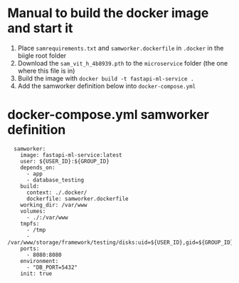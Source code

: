 # Manual to build the docker image and start it
1. Place `samrequirements.txt` and `samworker.dockerfile` in `.docker` in the biigle root folder
2. Download the `sam_vit_h_4b8939.pth` to the `microservice` folder (the one where this file is in)
3. Build the image with  `docker build -t fastapi-ml-service .`
4. Add the samworker definition below into `docker-compose.yml`





# docker-compose.yml samworker definition
```
  samworker:
    image: fastapi-ml-service:latest
    user: ${USER_ID}:${GROUP_ID}
    depends_on:
      - app
      - database_testing
    build:
      context: ./.docker/
      dockerfile: samworker.dockerfile
    working_dir: /var/www
    volumes:
      - ./:/var/www
    tmpfs:
      - /tmp
      - /var/www/storage/framework/testing/disks:uid=${USER_ID},gid=${GROUP_ID}
    ports:
      - 8080:8080
    environment:
      - "DB_PORT=5432"
    init: true
```